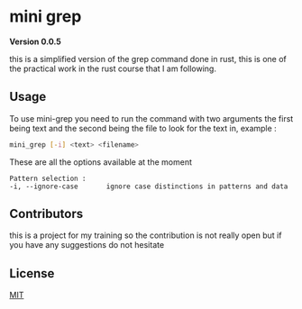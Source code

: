 # mini grep
**Version 0.0.5**

this is a simplified version of the grep command done in rust, this is one of the practical work in the rust course that I am following.

## Usage
To use mini-grep you need to run the command with two arguments the first being text and the second being the file to look for the text in, example :
```bash
mini_grep [-i] <text> <filename>
```
These are all the options available at the moment
```
Pattern selection :
-i, --ignore-case       ignore case distinctions in patterns and data
```
## Contributors

this is a project for my training so the contribution is not really open but if you have any suggestions do not hesitate

## License

[MIT](https://choosealicense.com/licenses/mit/)